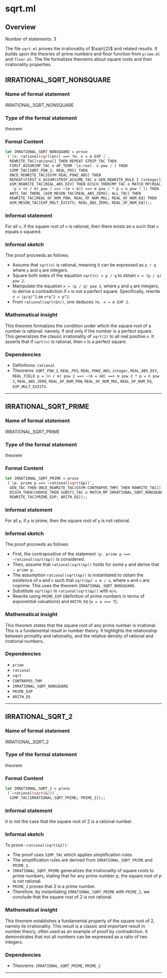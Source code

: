 # sqrt.ml

## Overview

Number of statements: 3

The file `sqrt.ml` proves the irrationality of $\sqrt{2}$ and related results. It builds upon the theories of prime numbers and floor function from `prime.ml` and `floor.ml`. The file formalizes theorems about square roots and their irrationality properties.


## IRRATIONAL_SQRT_NONSQUARE

### Name of formal statement
IRRATIONAL_SQRT_NONSQUARE

### Type of the formal statement
theorem

### Formal Content
```ocaml
let IRRATIONAL_SQRT_NONSQUARE = prove
 (`!n. rational(sqrt(&n)) ==> ?m. n = m EXP 2`,
  REWRITE_TAC[rational] THEN REPEAT STRIP_TAC THEN
  FIRST_ASSUM(MP_TAC o AP_TERM `\x:real. x pow 2`) THEN
  SIMP_TAC[SQRT_POW_2; REAL_POS] THEN
  ONCE_REWRITE_TAC[GSYM REAL_POW2_ABS] THEN
  REPEAT(FIRST_X_ASSUM(STRIP_ASSUME_TAC o GEN_REWRITE_RULE I [integer])) THEN
  ASM_REWRITE_TAC[REAL_ABS_DIV] THEN DISCH_THEN(MP_TAC o MATCH_MP(REAL_FIELD
   `p = (n / m) pow 2 ==> ~(m = &0) ==> m pow 2 * p = n pow 2`)) THEN
  ANTS_TAC THENL [ASM_MESON_TAC[REAL_ABS_ZERO]; ALL_TAC] THEN
  REWRITE_TAC[REAL_OF_NUM_POW; REAL_OF_NUM_MUL; REAL_OF_NUM_EQ] THEN
  ASM_MESON_TAC[EXP_MULT_EXISTS; REAL_ABS_ZERO; REAL_OF_NUM_EQ]);;
```
### Informal statement
For all `n`, if the square root of `n` is rational, then there exists an `m` such that `n` equals `m` squared.

### Informal sketch
The proof proceeds as follows:
- Assume that `sqrt(n)` is rational, meaning it can be expressed as `p / q` where `p` and `q` are integers.
- Square both sides of the equation `sqrt(n) = p / q` to obtain `n = (p / q) pow 2`.
- Manipulate the equation `n = (p / q) pow 2`, where `p` and `q` are integers, to derive a contradiction if `n` is not a perfect square. Specifically, rewrite `n = (p/q)^2` as `n*q^2 = p^2`.
- From `rational(sqrt(&n))`, one deduces `?m. n = m EXP 2`.

### Mathematical insight
This theorem formalizes the condition under which the square root of a number is rational: namely, if and only if the number is a perfect square. This generalizes the classic irrationality of `sqrt(2)` to all real positive `n`. It asserts that if `sqrt(n)` is rational, then `n` is a perfect square.

### Dependencies
- Definitions: `rational`
- Theorems: `SQRT_POW_2`, `REAL_POS`, `REAL_POW2_ABS`, `integer`, `REAL_ABS_DIV`, `REAL_FIELD p = (n / m) pow 2 ==> ~(m = &0) ==> m pow 2 * p = n pow 2`, `REAL_ABS_ZERO`, `REAL_OF_NUM_POW`, `REAL_OF_NUM_MUL`, `REAL_OF_NUM_EQ`, `EXP_MULT_EXISTS`.


---

## IRRATIONAL_SQRT_PRIME

### Name of formal statement
IRRATIONAL_SQRT_PRIME

### Type of the formal statement
theorem

### Formal Content
```ocaml
let IRRATIONAL_SQRT_PRIME = prove
 (`!p. prime p ==> ~rational(sqrt(&p))`,
  GEN_TAC THEN ONCE_REWRITE_TAC[GSYM CONTRAPOS_THM] THEN REWRITE_TAC[] THEN
  DISCH_THEN(CHOOSE_THEN SUBST1_TAC o MATCH_MP IRRATIONAL_SQRT_NONSQUARE) THEN
  REWRITE_TAC[PRIME_EXP; ARITH_EQ]);;
```

### Informal statement
For all `p`, if `p` is prime, then the square root of `p` is not rational.

### Informal sketch
The proof proceeds as follows:
- First, the contrapositive of the statement `!p. prime p ==> ~rational(sqrt(&p))` is considered.
- Then, assume that `rational(sqrt(&p))` holds for some `p` and derive that `~ prime p`.
- The assumption `rational(sqrt(&p))` is instantiated to obtain the existence of `m` and `n` such that `sqrt(&p) = m / n`, where `m` and `n` are coprime. This uses the theorem `IRRATIONAL_SQRT_NONSQUARE`.
- Substitute `sqrt(&p)` in `rational(sqrt(&p))` with `m/n`.
- Rewrite using `PRIME_EXP` (definition of prime numbers in terms of exponential valuations) and `ARITH_EQ` (`a = a <=> T`).

### Mathematical insight
This theorem states that the square root of any prime number is irrational. This is a fundamental result in number theory. It highlights the relationship between primality and rationality, and the relative density of rational and irrational numbers.

### Dependencies
- `prime`
- `rational`
- `sqrt`
- `CONTRAPOS_THM`
- `IRRATIONAL_SQRT_NONSQUARE`
- `PRIME_EXP`
- `ARITH_EQ`


---

## IRRATIONAL_SQRT_2

### Name of formal statement
IRRATIONAL_SQRT_2

### Type of the formal statement
theorem

### Formal Content
```ocaml
let IRRATIONAL_SQRT_2 = prove
 (`~rational(sqrt(&2))`,
  SIMP_TAC[IRRATIONAL_SQRT_PRIME; PRIME_2]);;
```
### Informal statement
It is not the case that the square root of 2 is a rational number.

### Informal sketch
To prove `~rational(sqrt(&2))`:
- The proof uses `SIMP_TAC` which applies simplification rules.
- The simplification rules are derived from `IRRATIONAL_SQRT_PRIME` and `PRIME_2`.
- `IRRATIONAL_SQRT_PRIME` generalizes the irrationality of square roots to prime numbers, stating that for any prime number *p*, the square root of *p* is not rational.
- `PRIME_2` proves that 2 is a prime number.
- Therefore, by instantiating `IRRATIONAL_SQRT_PRIME` with `PRIME_2`, we conclude that the square root of 2 is not rational.

### Mathematical insight
This theorem establishes a fundamental property of the square root of 2, namely its irrationality. This result is a classic and important result in number theory, often used as an example of proof by contradiction. It demonstrates that not all numbers can be expressed as a ratio of two integers.

### Dependencies
- Theorems: `IRRATIONAL_SQRT_PRIME`, `PRIME_2`


---

